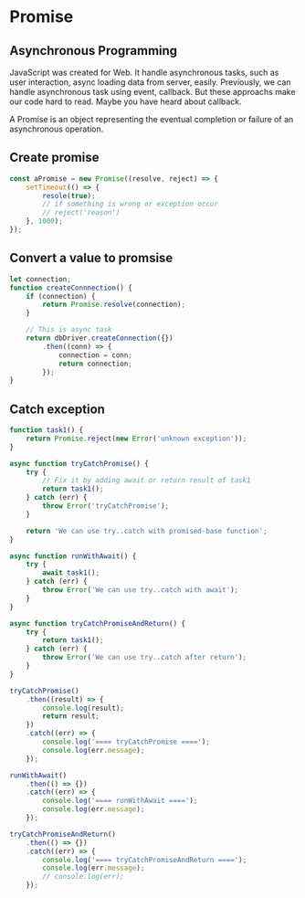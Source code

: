 # Promise

## Asynchronous Programming

JavaScript was created for Web. It handle asynchronous tasks, such as user interaction, async loading data from server, easily. Previously, we can handle asynchronous task using event, callback. But these approachs make our code hard to read. Maybe you have heard about callback.

A Promise is an object representing the eventual completion or failure of an asynchronous operation.


## Create promise
```javascript
const aPromise = new Promise((resolve, reject) => {
    setTimeout(() => {
        resole(true);
        // if something is wrong or exception occur
        // reject('reason')
    }, 1000);
});
```

## Convert a value to promsise
```javascript
let connection;
function createConnnection() {
    if (connection) {
        return Promise.resolve(connection);
    }

    // This is async task
    return dbDriver.createConnection({})
        .then((conn) => {
            connection = conn;
            return connection;
        });
}
```

## Catch exception
```javascript
function task1() {
    return Promise.reject(new Error('unknown exception'));
}

async function tryCatchPromise() {
    try {
        // Fix it by adding await or return result of task1
        return task1();
    } catch (err) {
        throw Error('tryCatchPromise');
    }

    return 'We can use try..catch with promised-base function';
}

async function runWithAwait() {
    try {
        await task1();
    } catch (err) {
        throw Error('We can use try..catch with await');
    }
}

async function tryCatchPromiseAndReturn() {
    try {
        return task1();
    } catch (err) {
        throw Error('We can use try..catch after return');
    }
}

tryCatchPromise()
    .then((result) => {
        console.log(result);
        return result;
    })
    .catch((err) => {
        console.log('==== tryCatchPromise ====');
        console.log(err.message);
    });

runWithAwait()
    .then(() => {})
    .catch((err) => {
        console.log('==== runWithAwait ====');
        console.log(err.message);
    });

tryCatchPromiseAndReturn()
    .then(() => {})
    .catch((err) => {
        console.log('==== tryCatchPromiseAndReturn ====');
        console.log(err.message);
        // console.log(err);
    });

```
<!-- js-console -->

